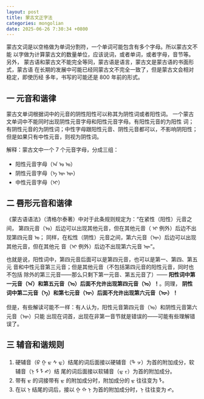 ```yaml
---
layout: post
title: 蒙古文正字法
categories: mongolian
date: 2025-06-26 7:30:34 +0800
---
```

蒙古文词是以空格做为单词分割符，一个单词可能包含有多个字母。所以蒙古文不能
以字做为计算蒙古文的数量单位，应该说词，或者单词，或者字母，音节等。另外，
蒙古语和蒙古文不能完全等同，蒙古语是语言，蒙古文是蒙古语的书面形式，蒙古语
在长期的发展中可能已经同蒙古文不完全一致了，但是蒙古文会相对稳定，即使历经
多年，书写的可能还是 800 年前的形式。

## 一 元音和谐律

蒙古文单词根据词中的元音的阴性阳性可以称其为阴性词或者阳性词。
一个蒙古文单词中不能同时出现阴性元音字母和阳性元音字母。有阳性元音的为阳性
词；有阴性元音的为阴性词；中性字母跟阳性元音、阴性元音都可以，不影响阴阳性；
但是如果只有中性元音，则视为阴性词。

解释：蒙古文中一个 7 个元音字母，分成三组：

* 阳性元音字母（ᠠ ᠣ ᠤ）
* 阴性元音字母（ᠡ ᠥ ᠦ）
* 中性元音字母（ᠢ）

## 二 唇形元音和谐律

《蒙古语语法》（清格尔泰著）中对于此条规则规定为：“在紧性（阳性）元音之间，
第四元音（ᠣ）后边可以出现其他元音，但在其他元音（ ᠢ 例外）后边不出现第四元音 ᠣ；
同样，在松性（阴性）元音之间，第六元音（ᠥ）后边可以出现其他元音，但在其他元
音（ᠢ 例外）后边不出现第六元音 ᠥ”。

也就是说，阳性词中，第四元音后面可以是第四元音，也可以是第一、第四、第五元
音和中性元音第三元音；但是其他元音（不包括第四元音的阳性元音，同时也不包括
除外的第三元音——那么只剩下第一元音、第五元音了）——
**阳性词中第一元音（ᠠ）和第五元音（ᠤ）后面不允许出现第四元音（ᠣ）！**。同理，
**阴性词中第二元音（ᠡ）和第七元音（ᠦ）后面不允许出现第六元音（ᠥ）！**

但是，有些解读可能不一样：有人认为，阳性元音第四元音（ᠣ）和阴性元音第六元音（ᠥ）只能
出现在词首，出现在非第一音节就是错误的——可能有些理解错误了。

## 三 辅音和谐规则

1. 硬辅音（ᠪ ᠭ ᠷ ᠰ ᠳ）结尾的词后面接以硬辅音（ᠲ ᠴ）为首的附加成分，软辅音（ᠨ ᠮ ᠯ ᠩ）结
尾的词后面接以软辅音（ᠳ ᠵ）为首的附加成分。
2. 带有 ᠷ 的词接带有 ᠷ 的附加成分时，附加成分的 ᠷ 往往变为 ᠯ。
3. 在以 ᠨ 结尾的词后，接以 ᠭ ᠬ ᠨ 为首的附加成分时，ᠨ 往往变为 ᠩ。



